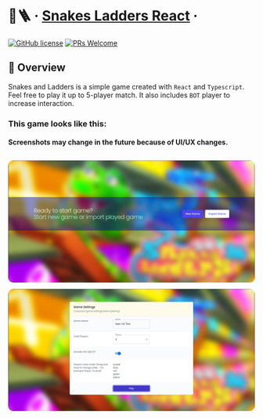 # 🐍🪜 &middot; [Snakes Ladders React](https://mohammadnedaei.github.io/Snakes-Ladders-React/) &middot;
[![GitHub license](https://img.shields.io/badge/license-MIT-blue.svg)](https://github.com/mohammadnedaei/Snakes-Ladders-React/blob/main/LICENSE)
[![PRs Welcome](https://img.shields.io/badge/PRs-welcome-brightgreen.svg)](https://github.com/mohammadnedaei/Snakes-Ladders-React/fork)

## 🔎 Overview

Snakes and Ladders is a simple game created with `React` and `Typescript`.
Feel free to play it up to 5-player match. It also includes `BOT` player to increase interaction.


### This game looks like this:

#### Screenshots may change in the future because of UI/UX changes.

<a href="https://raw.githubusercontent.com/mohammadnedaei/Snakes-Ladders-React/dev/public/screenshots/main-menu.webp"><img style="border-radius: 10px; margin-top: 10px;" src="public/screenshots/main-menu.webp"></a>
<a href="https://raw.githubusercontent.com/mohammadnedaei/Snakes-Ladders-React/dev/public/screenshots/settings.webp"><img style="border-radius: 10px; margin-top: 10px;" src="public/screenshots/settings.webp"></a>

